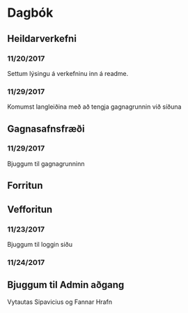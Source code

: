 # Dagbók
## Heildarverkefni
### 11/20/2017
Settum lýsingu á verkefninu inn á readme.
### 11/29/2017
Komumst langleiðina með að tengja gagnagrunnin við síðuna
## Gagnasafnsfræði
### 11/29/2017
Bjuggum til gagnagrunninn
## Forritun
## Vefforitun
### 11/23/2017
Bjuggum til loggin siðu
### 11/24/2017
Bjuggum til Admin aðgang
---
Vytautas Sipavicius og Fannar Hrafn
